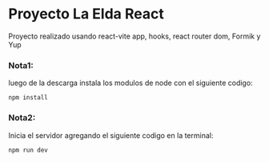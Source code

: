 # Proyecto La Elda React

Proyecto realizado usando react-vite app, hooks, react router dom, Formik y Yup


### Nota1:
luego de la descarga instala los modulos de node con el siguiente codigo:

```
npm install
```

### Nota2:
Inicia el servidor agregando el siguiente codigo en la terminal:

```
npm run dev
```